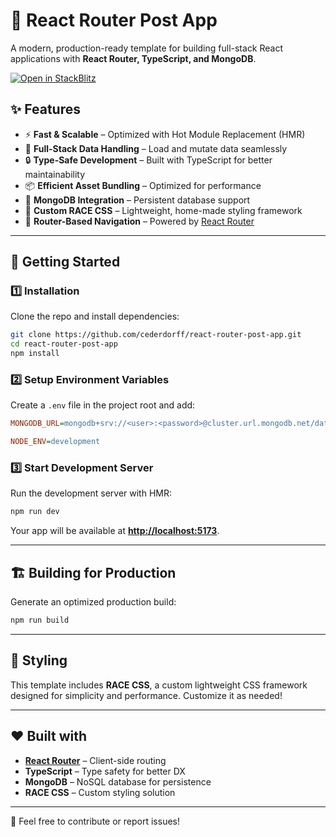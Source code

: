 # 🚀 React Router Post App

A modern, production-ready template for building full-stack React applications with **React Router, TypeScript, and MongoDB**.

[![Open in StackBlitz](https://developer.stackblitz.com/img/open_in_stackblitz.svg)](https://stackblitz.com/github/cederdorff/react-router-post-app)

## ✨ Features

- ⚡ **Fast & Scalable** – Optimized with Hot Module Replacement (HMR)
- 🔄 **Full-Stack Data Handling** – Load and mutate data seamlessly
- 🔒 **Type-Safe Development** – Built with TypeScript for better maintainability
- 📦 **Efficient Asset Bundling** – Optimized for performance
- 🎉 **MongoDB Integration** – Persistent database support
- 🎨 **Custom RACE CSS** – Lightweight, home-made styling framework
- 📖 **Router-Based Navigation** – Powered by [React Router](https://reactrouter.com/)

---

## 🚀 Getting Started

### 1️⃣ Installation

Clone the repo and install dependencies:

```bash
git clone https://github.com/cederdorff/react-router-post-app.git
cd react-router-post-app
npm install
```

### 2️⃣ Setup Environment Variables

Create a `.env` file in the project root and add:

```ini
MONGODB_URL=mongodb+srv://<user>:<password>@cluster.url.mongodb.net/database_name

NODE_ENV=development
```

### 3️⃣ Start Development Server

Run the development server with HMR:

```bash
npm run dev
```

Your app will be available at **[http://localhost:5173](http://localhost:5173)**.

---

## 🏗️ Building for Production

Generate an optimized production build:

```bash
npm run build
```

---

## 🎨 Styling

This template includes **RACE CSS**, a custom lightweight CSS framework designed for simplicity and performance. Customize it as needed!

---

## ❤️ Built with

- **[React Router](https://reactrouter.com/)** – Client-side routing
- **TypeScript** – Type safety for better DX
- **MongoDB** – NoSQL database for persistence
- **RACE CSS** – Custom styling solution

---

🔗 Feel free to contribute or report issues!
